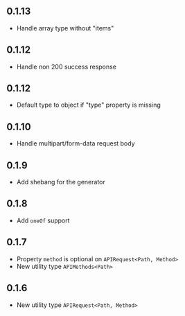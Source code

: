 ## 0.1.13

- Handle array type without "items"

## 0.1.12

- Handle non 200 success response

## 0.1.12

- Default type to object if "type" property is missing

## 0.1.10

- Handle multipart/form-data request body

## 0.1.9

- Add shebang for the generator

## 0.1.8

- Add `oneOf` support

## 0.1.7

- Property `method` is optional on `APIRequest<Path, Method>`
- New utility type `APIMethods<Path>`

## 0.1.6

- New utility type `APIRequest<Path, Method>`
